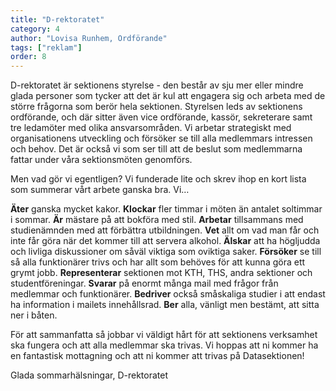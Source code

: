 ```yaml
---
title: "D-rektoratet"
category: 4
author: "Lovisa Runhem, Ordförande"
tags: ["reklam"]
order: 8
---
```


D-rektoratet är sektionens styrelse - den består av sju mer eller mindre glada personer som tycker att det är kul att engagera sig och arbeta med de större frågorna som berör hela sektionen. Styrelsen leds av sektionens ordförande, och där sitter även vice ordförande, kassör, sekreterare samt tre ledamöter med olika ansvarsområden. Vi arbetar strategiskt med organisationens utveckling och försöker se till alla medlemmars intressen och behov. Det är också vi som ser till att de beslut som medlemmarna fattar under våra sektionsmöten genomförs. 

Men vad gör vi egentligen? Vi funderade lite och skrev ihop en kort lista som summerar vårt arbete ganska bra. Vi… 

**Äter** ganska mycket kakor. 
**Klockar** fler timmar i möten än antalet soltimmar i sommar. 
**Är** mästare på att bokföra med stil. 
**Arbetar** tillsammans med studienämnden med att förbättra utbildningen. 
**Vet** allt om vad man får och inte får göra när det kommer till att servera alkohol. 
**Älskar** att ha högljudda och livliga diskussioner om såväl viktiga som oviktiga saker. 
**Försöker** se till så alla funktionärer trivs och har allt som behöves för att kunna göra ett grymt jobb. 
**Representerar** sektionen mot KTH, THS, andra sektioner och studentföreningar. 
**Svarar** på enormt många mail med frågor från medlemmar och funktionärer. 
**Bedriver** också småskaliga studier i att endast ha information i mailets innehållsrad. 
**Ber** alla, vänligt men bestämt, att sitta ner i båten.

För att sammanfatta så jobbar vi väldigt hårt för att sektionens verksamhet ska fungera och att alla medlemmar ska trivas. Vi hoppas att ni kommer ha en fantastisk mottagning och att ni kommer att trivas på Datasektionen!

Glada sommarhälsningar,
D-rektoratet 
